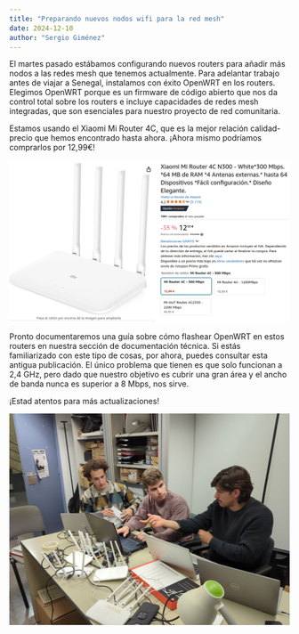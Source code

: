 ```yaml
---
title: "Preparando nuevos nodos wifi para la red mesh"
date: 2024-12-10
author: "Sergio Giménez"
---
```


El martes pasado estábamos configurando nuevos routers para añadir más nodos a las redes mesh que tenemos actualmente. Para adelantar trabajo antes de viajar a Senegal, instalamos con éxito OpenWRT en los routers. Elegimos OpenWRT porque es un firmware de código abierto que nos da control total sobre los routers e incluye capacidades de redes mesh integradas, que son esenciales para nuestro proyecto de red comunitaria.

Estamos usando el Xiaomi Mi Router 4C, que es la mejor relación calidad-precio que hemos encontrado hasta ahora. ¡Ahora mismo podríamos comprarlos por 12,99€!

![xiaomi_4c_deal](images/xiaomi_4c_deal.png "Oferta Xiaomi 4C")

Pronto documentaremos una guía sobre cómo flashear OpenWRT en estos routers en nuestra sección de documentación técnica. Si estás familiarizado con este tipo de cosas, por ahora, puedes consultar esta antigua publicación. El único problema que tienen es que solo funcionan a 2,4 GHz, pero dado que nuestro objetivo es cubrir una gran área y el ancho de banda nunca es superior a 8 Mbps, nos sirve.

¡Estad atentos para más actualizaciones!

![us_in_the_office](images/us_in_the_office.jpg "Veteranos (derecha) enseñando a los nuevos miembros del equipo (izquierda) cómo flashear OpenWRT en los routers")
